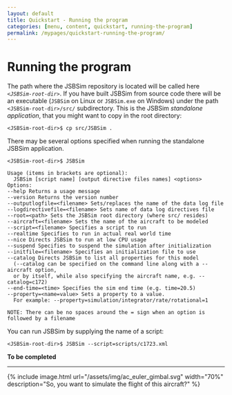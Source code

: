 ```yaml
---
layout: default
title: Quickstart - Running the program
categories: [menu, content, quickstart, running-the-program]
permalink: /mypages/quickstart-running-the-program/
---
```


# Running the program

The path where the JSBSim repository is located will be called here *`<JSBSim-root-dir>`*. If you have built JSBSim from source code there will be an executable (`JSBSim` on Linux or `JSBSim.exe` on Windows) under the path `<JSBSim-root-dir>/src/` subdirectory. This is the JSBSim *standalone application*, that you might want to copy in the root directory:

```
<JSBSim-root-dir>$ cp src/JSBSim .
```

There may be several options specified when running the standalone JSBSim application.

```
<JSBSim-root-dir>$ JSBSim

Usage (items in brackets are optional):
  JSBSim [script name] [output directive files names] <options>
Options:
--help Returns a usage message
--version Returns the version number
--outputlogfile=<filename> Sets/replaces the name of the data log file
--logdirectivefile=<filename> Sets name of data log directives file
--root=<path> Sets the JSBSim root directory (where src/ resides)
--aircraft=<filename> Sets the name of the aircraft to be modeled
--script=<filename> Specifies a script to run
--realtime Specifies to run in actual real world time
--nice Directs JSBSim to run at low CPU usage
--suspend Specifies to suspend the simulation after initialization
--initfile=<filename> Specifies an initialization file to use
--catalog Directs JSBSim to list all properties for this model
  (--catalog can be specified on the command line along with a --aircraft option,
  or by itself, while also specifying the aircraft name, e.g. --catalog=c172)
--end-time=<time> Specifies the sim end time (e.g. time=20.5)
--property=<name=value> Sets a property to a value.
  For example: --property=simulation/integrator/rate/rotational=1

NOTE: There can be no spaces around the = sign when an option is followed by a filename
```

You can run JSBSim by supplying the name of a script:

```
<JSBSim-root-dir>$ JSBSim --script=scripts/c1723.xml
```

**To be completed**

---

{% include image.html
  url="/assets/img/ac_euler_gimbal.svg"
  width="70%"
  description="So, you want to simulate the flight of this aircraft?"
  %}
